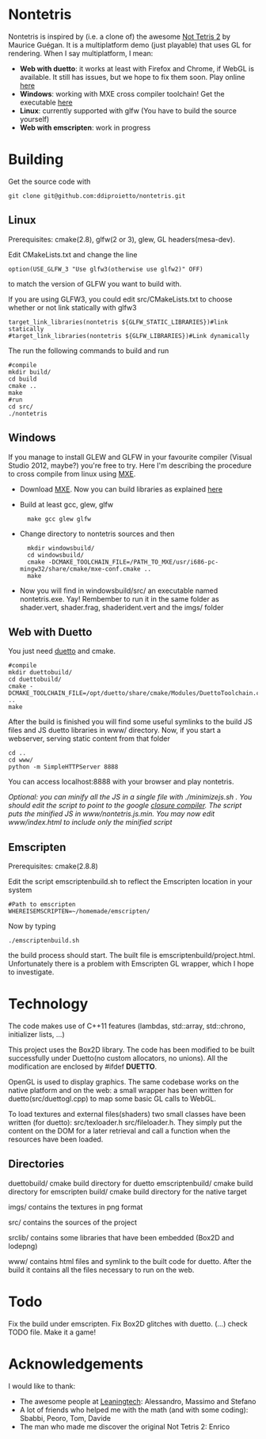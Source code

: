 Nontetris
=================

Nontetris is inspired by (i.e. a clone of) the awesome  [Not Tetris 2](http://stabyourself.net/nottetris2/) by Maurice Guégan.
It is a multiplatform demo (just playable) that uses GL for rendering. When I say multiplatform, I mean:

* **Web with duetto**: it works at least with Firefox and Chrome, if WebGL is available. It still has issues, but we hope to fix them soon. Play online [here](http://allievi.sssup.it/jacopone/cnontetris/)
* **Windows**: working with MXE cross compiler toolchain! Get the executable [here](https://allievi.sssup.it/jacopone/cnontetris-win/nontetris.zip)
* **Linux**: currently supported with glfw (You have to build the source yourself)
* **Web with emscripten**: work in progress

Building
================

Get the source code with
	
	git clone git@github.com:ddiproietto/nontetris.git

Linux
---------------

Prerequisites: cmake(2.8), glfw(2 or 3), glew, GL headers(mesa-dev).

Edit CMakeLists.txt and change the line

	option(USE_GLFW_3 "Use glfw3(otherwise use glfw2)" OFF)

to match the version of GLFW you want to build with.

If you are using GLFW3, you could edit src/CMakeLists.txt to choose whether or not link statically with glfw3

	target_link_libraries(nontetris ${GLFW_STATIC_LIBRARIES})#link statically
	#target_link_libraries(nontetris ${GLFW_LIBRARIES})#Link dynamically

The run the following commands to build and run

	#compile
	mkdir build/
	cd build
	cmake ..
	make
	#run
	cd src/
	./nontetris

Windows
-------

If you manage to install GLEW and GLFW in your favourite compiler (Visual Studio 2012, maybe?) you're free to try.
Here I'm describing the procedure to cross compile from linux using [MXE](http://mxe.cc/).

* Download [MXE](http://mxe.cc/#download). Now you can build libraries as explained [here](http://mxe.cc/#usage)
* Build at least gcc, glew, glfw
	
		make gcc glew glfw

* Change directory to nontetris sources and then
	
		mkdir windowsbuild/
		cd windowsbuild/
		cmake -DCMAKE_TOOLCHAIN_FILE=/PATH_TO_MXE/usr/i686-pc-mingw32/share/cmake/mxe-conf.cmake ..
		make


* Now you will find in windowsbuild/src/ an executable named nontetris.exe. Yay! Rembember to run it in the same folder as shader.vert, shader.frag, shaderident.vert and the imgs/ folder


Web with Duetto
---------------

You just need [duetto](http://leaningtech.com/duetto/) and cmake.

	#compile
	mkdir duettobuild/
	cd duettobuild/
	cmake -DCMAKE_TOOLCHAIN_FILE=/opt/duetto/share/cmake/Modules/DuettoToolchain.cmake ..
	make

After the build is finished you will find some useful symlinks to the build JS files and JS duetto libraries in www/ directory. Now, if you start a webserver, serving static content from that folder

	cd ..
	cd www/
	python -m SimpleHTTPServer 8888

You can access localhost:8888 with your browser and play nontetris.

*Optional: you can minify all the JS in a single file with ./minimizejs.sh . You should edit the script to point to the google [closure compiler](https://developers.google.com/closure/compiler/). The script puts the minified JS in www/nontetris.js.min. You may now edit www/index.html to include only the minified script*

Emscripten
----------

Prerequisites: cmake(2.8.8)

Edit the script emscriptenbuild.sh to reflect the Emscripten location in your system

	#Path to emscripten
	WHEREISEMSCRIPTEN=~/homemade/emscripten/

Now by typing

	./emscriptenbuild.sh

the build process should start. The built file is emscriptenbuild/project.html.
Unfortunately there is a problem with Emscripten GL wrapper, which I hope to investigate.

Technology
==========

The code makes use of C++11 features (lambdas, std::array, std::chrono, initializer lists, ...)

This project uses the Box2D library. The code has been modified to be built successfully under Duetto(no custom allocators, no unions). All the modification are enclosed by #ifdef __DUETTO__.

OpenGL is used to display graphics. The same codebase works on the native platform and on the web: a small wrapper has been written for duetto(src/duettogl.cpp) to map some basic GL calls to WebGL.

To load textures and external files(shaders) two small classes have been written (for duetto): src/texloader.h src/fileloader.h. They simply put the content on the DOM for a later retrieval and call a function when the resources have been loaded.

Directories
-----------

duettobuild/ cmake build directory for duetto
emscriptenbuild/ cmake build directory for emscripten
build/ cmake build directory for the native target

imgs/ contains the textures in png format

src/ contains the sources of the project

srclib/ contains some libraries that have been embedded (Box2D and lodepng)

www/ contains html files and symlink to the built code for duetto. After the build it contains all the files necessary to run on the web.

Todo
====

Fix the build under emscripten.
Fix Box2D glitches with duetto.
(...) check TODO file.
Make it a game!

Acknowledgements
================

I would like to thank:

* The awesome people at [Leaningtech](http://leaningtech.com/): Alessandro, Massimo and Stefano
* A lot of friends who helped me with the math (and with some coding): Sbabbi, Peoro, Tom, Davide
* The man who made me discover the original Not Tetris 2: Enrico
